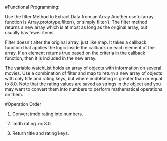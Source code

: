 #Functional Programming:

Use the filter Method to Extract Data from an Array
Another useful array function is Array.prototype.filter(), or simply filter(). The filter method returns a new array which is at most as long as the original array, but usually has fewer items.

Filter doesn't alter the original array, just like map. It takes a callback function that applies the logic inside the callback on each element of the array. If an element returns true based on the criteria in the callback function, then it is included in the new array.

The variable watchList holds an array of objects with information on several movies. Use a combination of filter and map to return a new array of objects with only title and rating keys, but where imdbRating is greater than or equal to 8.0. Note that the rating values are saved as strings in the object and you may want to convert them into numbers to perform mathematical operations on them.

#Operation Order

1.  Convert imdb rating into numbers.

2.  Imdb rating >= 8.0.

3.  Return title and rating keys.
